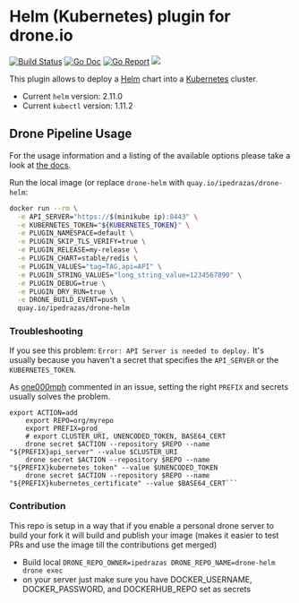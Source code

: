 # Helm (Kubernetes) plugin for drone.io

[![Build Status](https://cloud.drone.io/api/badges/josmo/drone-helm/status.svg)](https://cloud.drone.io/josmo/drone-helm)
[![Go Doc](https://godoc.org/github.com/josmo/drone-helm?status.svg)](http://godoc.org/github.com/josmo/drone-helm)
[![Go Report](https://goreportcard.com/badge/github.com/josmo/drone-helm)](https://goreportcard.com/report/github.com/josmo/drone-helm)
[![](https://images.microbadger.com/badges/image/peloton/drone-helm.svg)](https://microbadger.com/images/peloton/drone-helm "Get your own image badge on microbadger.com")

This plugin allows to deploy a [Helm](https://github.com/kubernetes/helm) chart into a [Kubernetes](https://github.com/kubernetes/kubernetes) cluster.

* Current `helm` version: 2.11.0
* Current `kubectl` version: 1.11.2

## Drone Pipeline Usage

For the usage information and a listing of the available options please take a look at [the docs](DOCS.md).


Run the local image (or replace `drone-helm` with `quay.io/ipedrazas/drone-helm`:

```bash
docker run --rm \
  -e API_SERVER="https://$(minikube ip):8443" \
  -e KUBERNETES_TOKEN="${KUBERNETES_TOKEN}" \
  -e PLUGIN_NAMESPACE=default \
  -e PLUGIN_SKIP_TLS_VERIFY=true \
  -e PLUGIN_RELEASE=my-release \
  -e PLUGIN_CHART=stable/redis \
  -e PLUGIN_VALUES="tag=TAG,api=API" \
  -e PLUGIN_STRING_VALUES="long_string_value=1234567890" \
  -e PLUGIN_DEBUG=true \
  -e PLUGIN_DRY_RUN=true \
  -e DRONE_BUILD_EVENT=push \
  quay.io/ipedrazas/drone-helm
```

### Troubleshooting

If you see this problem: `Error: API Server is needed to deploy.` It's usually because you haven't a secret that specifies the `API_SERVER` or the `KUBERNETES_TOKEN`.

As [one000mph](https://github.com/one000mph) commented in an issue, setting the right `PREFIX` and secrets usually solves the problem.

```
export ACTION=add
    export REPO=org/myrepo
    export PREFIX=prod_
    # export CLUSTER_URI, UNENCODED_TOKEN, BASE64_CERT
    drone secret $ACTION --repository $REPO --name "${PREFIX}api_server" --value $CLUSTER_URI
    drone secret $ACTION --repository $REPO --name "${PREFIX}kubernetes_token" --value $UNENCODED_TOKEN
    drone secret $ACTION --repository $REPO --name "${PREFIX}kubernetes_certificate" --value $BASE64_CERT```
```

### Contribution

This repo is setup in a way that if you enable a personal drone server to build your fork it will
 build and publish your image (makes it easier to test PRs and use the image till the contributions get merged)
 
* Build local ```DRONE_REPO_OWNER=ipedrazas DRONE_REPO_NAME=drone-helm drone exec```
* on your server just make sure you have DOCKER_USERNAME, DOCKER_PASSWORD, and DOCKERHUB_REPO set as secrets
